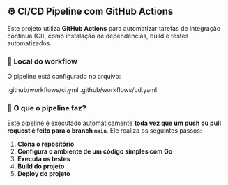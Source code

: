 ## ⚙️ CI/CD Pipeline com GitHub Actions

Este projeto utiliza **GitHub Actions** para automatizar tarefas de integração contínua (CI), como instalação de dependências, build e testes automatizados.

### 📁 Local do workflow

O pipeline está configurado no arquivo:

.github/workflows/ci.yml
.github/workflows/cd.yaml


### 🚀 O que o pipeline faz?

Este pipeline é executado automaticamente **toda vez que um push ou pull request é feito para o branch `main`**. Ele realiza os seguintes passos:

1. **Clona o repositório**
2. **Configura o ambiente de um código simples com Go**
3. **Executa os testes**
4. **Build do projeto**
5. **Deploy do projeto**
